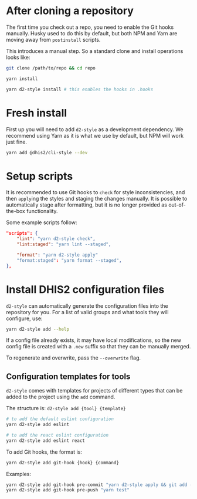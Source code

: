 # After cloning a repository

The first time you check out a repo, you need to enable the Git hooks
manually. Husky used to do this by default, but both NPM and Yarn are
moving away from `postinstall` scripts.

This introduces a manual step. So a standard clone and install
operations looks like:

```bash
git clone /path/to/repo && cd repo

yarn install

yarn d2-style install # this enables the hooks in .hooks
```

# Fresh install

First up you will need to add `d2-style` as a development dependency. We
recommend using Yarn as it is what we use by default, but NPM will work
just fine.

```bash
yarn add @dhis2/cli-style --dev
```

# Setup scripts

It is recommended to use Git hooks to `check` for style inconsistencies,
and then `apply`ing the styles and staging the changes manually. It is
possible to automatically stage after formatting, but it is no longer
provided as out-of-the-box functionality.

Some example scripts follow:

```json
"scripts": {
    "lint": "yarn d2-style check",
    "lint:staged": "yarn lint --staged",

    "format": "yarn d2-style apply"
    "format:staged": "yarn format --staged",
},
```

# Install DHIS2 configuration files

`d2-style` can automatically generate the configuration files into the
repository for you. For a list of valid groups and what tools they will
configure, use:

```bash
yarn d2-style add --help
```

If a config file already exists, it may have local modifications, so the
new config file is created with a `.new` suffix so that they can be
manually merged.

To regenerate and overwrite, pass the `--overwrite` flag.

## Configuration templates for tools

`d2-style` comes with templates for projects of different types that can
be added to the project using the `add` command.

The structure is: `d2-style add {tool} {template}`

```sh
# to add the default eslint configuration
yarn d2-style add eslint

# to add the react eslint configuration
yarn d2-style add eslint react
```

To add Git hooks, the format is:

```sh
yarn d2-style add git-hook {hook} {command}
```

Examples:

```sh
yarn d2-style add git-hook pre-commit "yarn d2-style apply && git add -u"
yarn d2-style add git-hook pre-push "yarn test"
```
